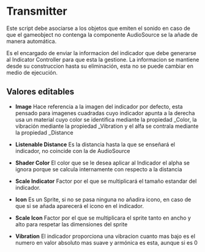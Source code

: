 # Transmitter

Este script debe asociarse a los objetos que emiten el sonido en caso de que el gameobject no contenga la componente AudioSource se la añade de manera automática.

Es el encargado de enviar la informacion del indicador que debe generarse al Indicator Controller para que esta la gestione. La informacion se mantiene desde su construccion hasta su eliminación, esta no se puede cambiar en medio de ejecución.

## Valores editables

* **Image** Hace referencia a la imagen del indicador por defecto, esta pensado para imagenes cuadradas cuyo indicador apunta a la derecha usa un material cuyo color se identifica mediante la propiedad _Color, la vibración mediante la propiedad _Vibration y el alfa se contrala mediante la propiedad _Distance

* **Listenable Distance** Es la distancia hasta la que se enseñará el indicador, no coincide con la de AudioSource

* **Shader Color** El color que se le desea aplicar al Indicador el alpha se ignora porque se calcula internamente con respecto a la distancia

* **Scale Indicator** Factor por el que se multiplicará el tamaño estandar del indicador.

* **Icon** Es un Sprite, si no se pasa ninguna no añadira icono, en caso de que si se añada aparecerá el icono en el indicador.

* **Scale Icon** Factor  por el que se multiplicara el sprite tanto en ancho y alto para respetar las dimensiones del sprite

* **Vibration** El indicador proporciona una vibracion cuanto mas bajo es el numero en valor absoluto  mas suave y armónica es esta, aunque si es 0 